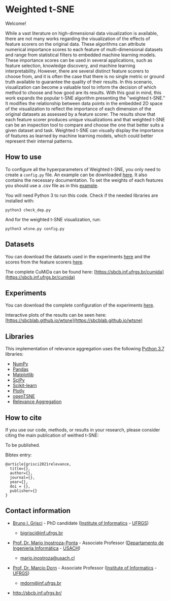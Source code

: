 # Weighted t-SNE

Welcome!

While a vast literature on high-dimensional data visualization is available, there are not many works regarding the visualization of the effects of feature scorers on the original data. These algorithms can attribute numerical importance scores to each feature of multi-dimensional datasets and range from statistical filters to embedded machine learning models. These importance scores can be used in several applications, such as feature selection, knowledge discovery, and machine learning interpretability. However, there are several distinct feature scorers to choose from, and it is often the case that there is no single metric or ground truth available to guarantee the quality of their results. In this scenario, visualization can become a valuable tool to inform the decision of which method to choose and how good are its results. With this goal in mind, this work expands the popular t-SNE algorithm presenting the "weighted t-SNE." It modifies the relationship between data points in the embedded 2D space of the visualization to reflect the importance of each dimension of the original datasets as assessed by a feature scorer. The results show that each feature scorer produces unique visualizations and that weighted t-SNE can be an inspection tool to compare and choose the one that better suits a given dataset and task. Weighted t-SNE can visually display the importance of features as learned by machine learning models, which could better represent their internal patterns.

## How to use

To configure all the hyperparameters of Weighted t-SNE, you only need to create a ```config.py``` file. An example can be downloaded [here](config.py). It also contains the necessary documentation. To set the weights of each features you should use a .csv file as in this [example](weights.csv).

You will need Python 3 to run this code. Check if the needed libraries are installed with:

```
python3 check_dep.py
```
And for the weighted t-SNE visualization, run:
```
python3 wtsne.py config.py
```

## Datasets

You can download the datasets used in the experiments [here](DATA.zip) and the scores from the feature scorers [here](selections.zip).

The complete CuMiDa can be found here: [https://sbcb.inf.ufrgs.br/cumida](https://sbcb.inf.ufrgs.br/cumida)

## Experiments

You can download the complete configuration of the experiments [here](configurations).

Interactive plots of the results can be seen here: [https://sbcblab.github.io/wtsne](https://sbcblab.github.io/wtsne)

## Libraries

This implementation of relevance aggregation uses the following [Python 3.7](https://www.python.org/) libraries:

- [NumPy](https://numpy.org/)
- [Pandas](https://pandas.pydata.org/)
- [Matplotlib](https://matplotlib.org/)
- [SciPy](https://www.scipy.org/)
- [Scikit-learn](https://scikit-learn.org/stable/)
- [Plotly](https://plotly.com/python/)
- [openTSNE](https://opentsne.readthedocs.io/en/latest/)
- [Relevance Aggregation](https://github.com/sbcblab/RelAgg.git)

## How to cite

If you use our code, methods, or results in your research, please consider citing the main publication of weithed t-SNE:

To be published.

Bibtex entry:
```
@article{grisci2021relevance,
  title={},
  author={},
  journal={},
  year={},
  doi = {},
  publisher={}
}
```

## Contact information

- [Bruno I. Grisci](https://orcid.org/0000-0003-4083-5881) - PhD candidate ([Institute of Informatics](https://www.inf.ufrgs.br/site/en) - [UFRGS](http://www.ufrgs.br/english/home))

    - bigrisci@inf.ufrgs.br

- [Prof. Dr. Mario Inostroza-Ponta](https://orcid.org/0000-0003-1295-8972) - Associate Professor ([Departamento de Ingeniería Informática](https://informatica.usach.cl/) - [USACH](https://www.usach.cl/))

    - mario.inostroza@usach.cl

- [Prof. Dr. Marcio Dorn](https://orcid.org/0000-0001-8534-3480) - Associate Professor ([Institute of Informatics](https://www.inf.ufrgs.br/site/en) - [UFRGS](http://www.ufrgs.br/english/home))

    - mdorn@inf.ufrgs.br

- http://sbcb.inf.ufrgs.br/